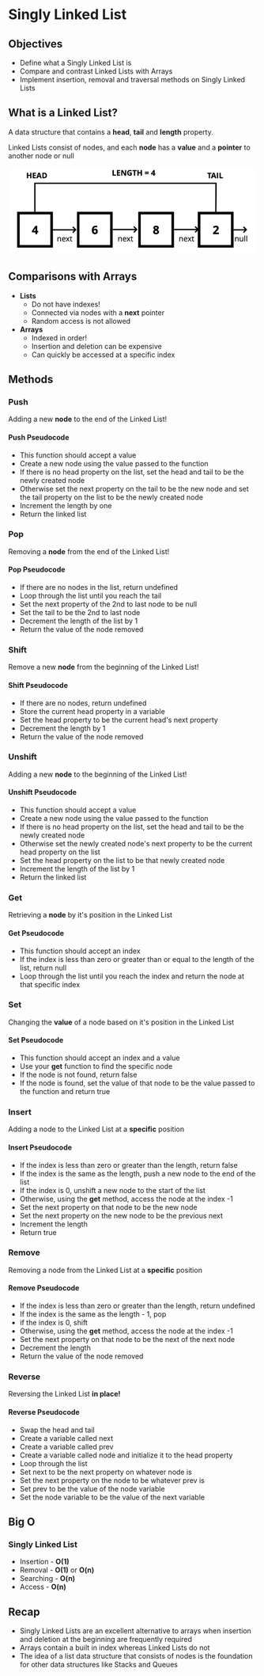 # Singly Linked List

## Objectives

- Define what a Singly Linked List is
- Compare and contrast Linked Lists with Arrays
- Implement insertion, removal and traversal methods on Singly Linked Lists

## What is a Linked List?

A data structure that contains a **head**, **tail** and **length** property.

Linked Lists consist of nodes, and each **node** has a **value** and a **pointer** to another node or null

![example](./example.png)

## Comparisons with Arrays

- **Lists**
  - Do not have indexes!
  - Connected via nodes with a **next** pointer
  - Random access is not allowed
- **Arrays**
  - Indexed in order!
  - Insertion and deletion can be expensive
  - Can quickly be accessed at a specific index

## Methods

### Push

Adding a new **node** to the end of the Linked List!

#### Push Pseudocode

- This function should accept a value
- Create a new node using the value passed to the function
- If there is no head property on the list, set the head and tail to be the newly created node
- Otherwise set the next property on the tail to be the new node and set the tail property on the list to be the newly created node
- Increment the length by one
- Return the linked list

### Pop

Removing a **node** from the end of the Linked List!

#### Pop Pseudocode

- If there are no nodes in the list, return undefined
- Loop through the list until you reach the tail
- Set the next property of the 2nd to last node to be null
- Set the tail to be the 2nd to last node
- Decrement the length of the list by 1
- Return the value of the node removed

### Shift

Remove a new **node** from the beginning of the Linked List!

#### Shift Pseudocode

- If there are no nodes, return undefined
- Store the current head property in a variable
- Set the head property to be the current head's next property
- Decrement the length by 1
- Return the value of the node removed

### Unshift

Adding a new **node** to the beginning of the Linked List!

#### Unshift Pseudocode

- This function should accept a value
- Create a new node using the value passed to the function
- If there is no head property on the list, set the head and tail to be the newly created node
- Otherwise set the newly created node's next property to be the current head property on the list
- Set the head property on the list to be that newly created node
- Increment the length of the list by 1
- Return the linked list

### Get

Retrieving a **node** by it's position in the Linked List

#### Get Pseudocode

- This function should accept an index
- If the index is less than zero or greater than or equal to the length of the list, return null
- Loop through the list until you reach the index and return the node at that specific index

### Set

Changing the **value** of a node based on it's position in the Linked List

#### Set Pseudocode

- This function should accept an index and a value
- Use your **get** function to find the specific node
- If the node is not found, return false
- If the node is found, set the value of that node to be the value passed to the function and return true

### Insert

Adding a node to the Linked List at a **specific** position

#### Insert Pseudocode

- If the index is less than zero or greater than the length, return false
- If the index is the same as the length, push a new node to the end of the list
- If the index is 0, unshift a new node to the start of the list
- Otherwise, using the **get** method, access the node at the index -1
- Set the next property on that node to be the new node
- Set the next property on the new node to be the previous next
- Increment the length
- Return true

### Remove

Removing a node from the Linked List at a **specific** position

#### Remove Pseudocode

- If the index is less than zero or greater than the length, return undefined
- If the index is the same as the length - 1, pop
- if the index is 0, shift
- Otherwise, using the **get** method, access the node at the index -1
- Set the next property on that node to be the next of the next node
- Decrement the length
- Return the value of the node removed

### Reverse

Reversing the Linked List **in place!**

#### Reverse Pseudocode

- Swap the head and tail
- Create a variable called next
- Create a variable called prev
- Create a variable called node and initialize it to the head property
- Loop through the list
- Set next to be the next property on whatever node is
- Set the next property on the node to be whatever prev is
- Set prev to be the value of the node variable
- Set the node variable to be the value of the next variable

## Big O

### Singly Linked List

- Insertion - **O(1)**
- Removal - **O(1)** or **O(n)**
- Searching - **O(n)**
- Access - **O(n)**

## Recap

- Singly Linked Lists are an excellent alternative to arrays when insertion and deletion at the beginning are frequently required
- Arrays contain a built in index whereas Linked Lists do not
- The idea of a list data structure that consists of nodes is the foundation for other data structures like Stacks and Queues
